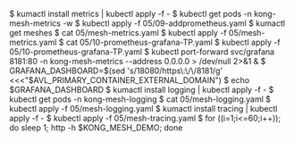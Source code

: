 $ kumactl install metrics | kubectl apply -f -
$ kubectl get pods -n kong-mesh-metrics -w
$ kubectl apply -f 05/09-addprometheus.yaml 
$ kumactl get meshes 
$ cat 05/mesh-metrics.yaml 
$ kubectl apply -f 05/mesh-metrics.yaml 
$ cat 05/10-prometheus-grafana-TP.yaml
$ kubectl apply -f 05/10-prometheus-grafana-TP.yaml
$ kubectl port-forward svc/grafana 8181:80 -n kong-mesh-metrics --address 0.0.0.0 > /dev/null 2>&1 &
$ GRAFANA_DASHBOARD=$(sed 's/18080/https\:\/\/8181/g' <<<"$AVL_PRIMARY_CONTAINER_EXTERNAL_DOMAIN")
$ echo $GRAFANA_DASHBOARD
$ kumactl install logging | kubectl apply -f - 
$ kubectl get pods -n kong-mesh-logging
$ cat 05/mesh-logging.yaml 
$ kubectl apply -f 05/mesh-logging.yaml 
$ kumactl install tracing | kubectl apply -f -
$ kubectl apply -f 05/mesh-tracing.yaml
$ for ((i=1;i<=60;i++)); do sleep 1; http -h $KONG_MESH_DEMO; done

